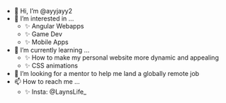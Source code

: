 - 👋 Hi, I’m @ayyjayy2
- 👀 I’m interested in ...
    - ✨ Angular Webapps
    - ✨ Game Dev
    - ✨ Mobile Apps
- 🌱 I’m currently learning ...
    - ✨ How to make my personal website more dynamic and appealing
    - ✨ CSS animations
- 💞️ I’m looking for a mentor to help me land a globally remote job
- 📫 How to reach me ...
    - ✨ Insta: @LaynsLife_

<!---
ayyjayy2/ayyjayy2 is a ✨ special ✨ repository because its `README.md` (this file) appears on your GitHub profile.
You can click the Preview link to take a look at your changes.
--->
